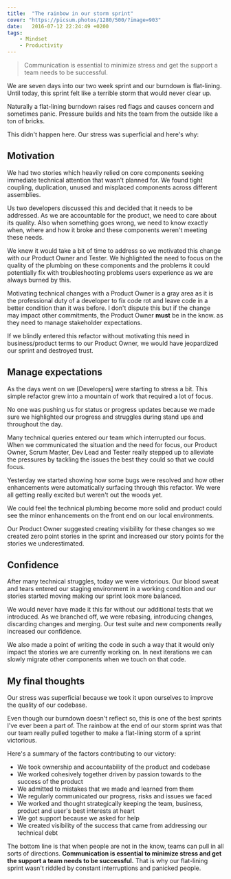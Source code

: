 ```yaml
---
title:  "The rainbow in our storm sprint"
cover: "https://picsum.photos/1280/500/?image=903"
date:   2016-07-12 22:24:49 +0200
tags: 
    - Mindset 
    - Productivity
---
```


> Communication is essential to minimize stress and get the support a team
  needs to be successful.

We are seven days into our two week sprint and our burndown is flat-lining.
Until today, this sprint felt like a terrible storm that would never clear up.

Naturally a flat-lining burndown raises red flags and causes concern and
sometimes panic. Pressure builds and hits the team from the outside like a ton
of bricks.

This didn't happen here. Our stress was superficial and here's why:

## Motivation
We had two stories which heavily relied on core components seeking immediate
technical attention that wasn't planned for. We found tight coupling,
duplication, unused and misplaced components across different assemblies.

Us two developers discussed this and decided that it needs to be addressed.
As we are accountable for the product, we need to care about its
quality. Also when something goes wrong, we need to know exactly when, where and
how it broke and these components weren't meeting these needs.

We knew it would take a bit of time to address so we motivated this change with
our Product Owner and Tester. We highlighted the need to focus on the quality
of the plumbing on these components and the problems it could potentially
fix with troubleshooting problems users experience as we are always
burned by this.

Motivating technical changes with a Product Owner is a gray area as it is the
professional duty of a developer to fix code rot and leave code in a better
condition than it was before. I don't dispute this but if the change may impact
other commitments, the Product Owner **must** be in the know. as they need to
manage stakeholder expectations.

If we blindly entered this refactor without motivating this need in
business/product terms to our Product Owner, we would have jeopardized our
sprint and destroyed trust.

## Manage expectations
As the days went on we [Developers] were starting to stress a bit. This simple
refactor grew into a mountain of work that required a lot of focus.

No one was pushing us for status or progress updates because we made sure we
highlighted our progress and struggles during stand ups and throughout the day.

Many technical queries entered our team which interrupted our focus. When
we communicated the situation and the need for focus, our Product Owner,
Scrum Master, Dev Lead and Tester really stepped up to alleviate the pressures
by tackling the issues the best they could so that we could focus.

Yesterday we started showing how some bugs were resolved and how other enhancements
were automatically surfacing through this refactor. We were all getting really
excited but weren't out the woods yet.

We could feel the technical plumbing become more solid and product could see
the minor enhancements on the front end on our local environments.

Our Product Owner suggested creating visibility for these changes so we created
zero point stories in the sprint and increased our story points for the stories
we underestimated.

## Confidence
After many technical struggles, today we were victorious. Our blood sweat and
tears entered our staging environment in a working condition and our stories
started moving making our sprint look more balanced.

We would never have made it this far without our additional tests that we
introduced. As we branched off, we were rebasing, introducing changes,
discarding changes and merging. Our test suite and new components really
increased our confidence.

We also made a point of writing the code in such a way that it would only impact
the stories we are currently working on. In next iterations we can slowly migrate
other components when we touch on that code.

## My final thoughts
Our stress was superficial because we took it upon ourselves to improve the
quality of our codebase.

Even though our burndown doesn't reflect so, this is one of the best sprints
I've ever been a part of. The rainbow at the end of our storm sprint was that
our team really pulled together to make a flat-lining storm of a sprint
victorious.

Here's a summary of the factors contributing to our victory:

* We took ownership and accountability of the product and codebase
* We worked cohesively together driven by passion towards to the success of the product
* We admitted to mistakes that we made and learned from them
* We regularly communicated our progress, risks and issues we faced
* We worked and thought strategically keeping the team, business, product and
  user's best interests at heart
* We got support because we asked for help
* We created visibility of the success that came from addressing our technical
  debt

The bottom line is that when people are not in the know, teams can pull in
all sorts of directions. **Communication is essential to minimize stress and
get the support a team needs to be successful.** That is why our flat-lining
sprint wasn't riddled by constant interruptions and panicked people.
